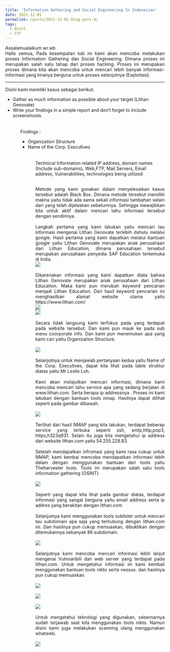 ```yaml
---
title: 'Information Gathering and Social Engineering In Indonesian'
date: 2021-12-01
permalink: /posts/2021-12-01-blog-post-4/
tags:
  - Osint
  - CTF
---
```

<p style="text-align: justify;">Assalamualaikum wr.wb
<br>
Hallo semua, Pada kesempatan kali ini kami akan mencoba melakukan proses Information Gathering dan Social Engineering. Dimana proses ini merupakan salah satu tahap dari proses hacking. Proses ini merupakan proses dimana kita akan mencoba untuk mencari lebih banyak informasi-informasi yang kiranya berguna untuk proses selanjutnya (Exploitasi).</p>

---
<p tyle="text-align: justify;"> Disini kami memiliki kasus sebagai berikut.
    <br>
        <ul>
          <li>Gather as much information as possible about your target (Lithan Genovate)
          <li>Write your findings in a simple report and don’t forget to include screenshoots.
        <ul>
    <br><br> Findings :
    <br>
        <ul>
          <li>Organization Structure
          <li>Name of the Corp. Executives
        <ul>
    <br><br>
  Technical Information related IP address, domain names (Include sub-domains), Web,FTP, Mail Servers, Email address, Vulnerabitilies, technologies being utilized 
  </p>   
<p style="text-align: justify;">
<br>
        Metode yang kami gunakan dalam menyelesaikan kasus tersebut adalah Black Box. Dimana metode tersebut memiliki makna yaitu tidak ada sama sekali informasi tambahan selain dari yang telah dijelaskan sebelumnya. Sehingga mewajibkan kita untuk aktif dalam mencari tahu informasi tersebut dengan sendirinya.
    <br><br>
        Langkah pertama yang kami lakukan yaitu mencari tau informasi mengenai Lithan Genovate terlebih dahulu melalui google. Hasil pertama yang kami dapatkan melalui bantuan google yaitu Lithan Genovate merupakan anak perusahaan dari Lithan Education, dimana perusahaan tersebut merupakan perusahaan penyedia SAP Education terkemuka di India.
    <br>
    <img src="https://miro.medium.com/max/720/1*LJjheKEVFEcBiTqK4-Y1qA.webp">
    <br><br>
        Dikarenakan informasi yang kami dapatkan diata bahwa Lithan Genovate merupakan anak perusahaan dari Lithan Education. Maka kami pun merubah keyword pencarian menjadi Lithan Education. Dari hasil keyword pencarian ini menghasilkan alamat website utama yaitu https://www.lithan.com/
    <br>
        <img src="https://miro.medium.com/max/720/1*XldE30ggd-3uEaqvy2wUlQ.webp">
    <br>
        <img src="https://miro.medium.com/max/720/1*lXS-geOjBFK20b9v28Hagw.webp">
    <br><br>
        Secara tidak langsung kami terfokus pada yang terdapat pada website tersebut. Dan kami pun mauk ke pada sub menu coorporate info. Dan kami pun menemukan apa yang kami cari yaitu Organization Structure.
    <br><br>
        <img src="https://miro.medium.com/max/720/1*H_xNYBdHwMogouc0RBDFAg.webp">
    <br><br>    
        Selanjutnya untuk menjawab pertanyaan kedua yaitu Name of the Corp. Executives, dapat kita lihat pada table struktur diatas yaitu Mr Leslie Loh.
    <br><br>
        Kami akan melajutkan mencari informasi, dimana kami mencoba mencari tahu service apa yang sedang berjalan di www.lithan.com. Serta berapa ip addressnya . Proses ini kami lakukan dengan bantuan tools nmap. Hasilnya dapat dilihat seperti pada gambar dibawah.
    <br><br>
        <img src="https://miro.medium.com/max/720/1*d7OWMnvkumWrKbrcU2TWHw.webp">
    <br><br>
        Terlihat dari hasil NMAP yang kita lakukan, terdapat beberap service yang terbuka seperti ssh, smtp,http,pop3, https,h323q931. Selain itu juga kita mengetahui ip address dari website lithan.com yaitu 54.255.228.83.
    <br><br>
        Setelah mendapatkan infromasi yang kami rasa cukup untuk NMAP, kami kembai mencoba mendapatkan informasi lebih dalam dengan menggunakan bantuan dari tools yaitu Theharvester tools. Tools ini merupakan salah satu tools information gathering (OSINT).
    <br><br>
        <img src="https://miro.medium.com/max/720/1*33e6PTN9DQ9vj1oMMi52AA.webp">
    <br><br>
        Seperti yang dapat kita lihat pada gambar diatas, terdapat informasi yang sangat berguna yaitu email address serta ip addres yang berakitan dengan lithan.com
    <br><br>
        Selanjutnya kami menggunakan tools sublister untuk mencari tau subdomain apa saja yang terhubung dengan lithan.com ini. Dan hasilnya pun cukup memuaskan, dibuktikan dengan ditemukannya sebanyak 86 subdomain.
    <br><br>
        <img src="https://miro.medium.com/max/640/1*gbkmeNWfk0BcfiNCq2-A9g.webp">
    <br><br>
        Selanjutnya kami mencoba mencari informasi lebih lanjut mengenai Vulnnaribili dan web server yang terdapat pada lithan.com. Untuk mengetahui informasi ini kami kembali menggunakan bantuan tools nikto serta nessus. dan hasilnya pun cukup memuaskan.
    <br><br>
        <img src="https://miro.medium.com/max/720/1*1XuKvTgAKk7jHux4WP4Tpw.webp">
    <br><br>
        <img src="https://miro.medium.com/max/640/1*SRvrKMm44Hf2keoVIMZlQA.webp">
    <br><br>
        <img src="https://miro.medium.com/max/640/1*LF0GHTslcv7rptJsymaJxQ.webp">
    <br><br>
        Untuk mengetahui teknologi yang digunakan, sebernarnya sudah terjawab saat kita menggunakan tools nikto. Namun disini kami juga melakukan scanning ulang menggunakan whatweb.
    <br><br>
        <img src="https://miro.medium.com/max/720/1*5XDOpnbUUiwP7efJeTLzhA.webp">
</p>
